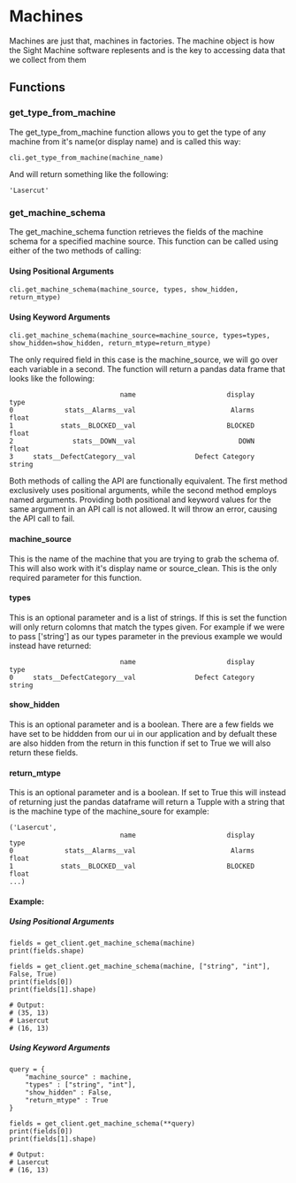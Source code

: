 # Machines
Machines are just that, machines in factories.  The machine object is how the Sight Machine software replesents and is the key to accessing data that we collect from them

## Functions

### get_type_from_machine
The get_type_from_machine function allows you to get the type of any machine from it's name(or display name) and is called this way:
```
cli.get_type_from_machine(machine_name)
```

And will return something like the following:
```
'Lasercut'
```

### get_machine_schema
The get_machine_schema function retrieves the fields of the machine schema for a specified machine source. This function can be called using either of the two methods of calling:

#### Using Positional Arguments
```
cli.get_machine_schema(machine_source, types, show_hidden, return_mtype)
```

#### Using Keyword Arguments
```
cli.get_machine_schema(machine_source=machine_source, types=types, show_hidden=show_hidden, return_mtype=return_mtype)
```

The only required field in this case is the machine_source, we will go over each variable in a second.  The function will return a pandas data frame that looks like the following:
```
                            name                       display         type
0             stats__Alarms__val                        Alarms        float
1            stats__BLOCKED__val                       BLOCKED        float
2               stats__DOWN__val                          DOWN        float
3     stats__DefectCategory__val               Defect Category       string
```

Both methods of calling the API are functionally equivalent. The first method exclusively uses positional arguments, while the second method employs named arguments. Providing both positional and keyword values for the same argument in an API call is not allowed. It will throw an error, causing the API call to fail.

#### machine_source
This is the name of the machine that you are trying to grab the schema of.  This will also work with it's display name or source_clean.  This is the only required parameter for this function.

#### types
This is an optional parameter and is a list of strings.  If this is set the function will only return colomns that match the types given.  For example if we were to pass ['string'] as our types parameter in the previous example we would instead have returned:
```
                            name                       display         type
0     stats__DefectCategory__val               Defect Category       string
```

#### show_hidden
This is an optional parameter and is a boolean.  There are a few fields we have set to be hiddden from our ui in our application and by defualt these are also hidden from the return in this function if set to True we will also return these fields.

#### return_mtype
This is an optional parameter and is a boolean. If set to True this will instead of returning just the pandas dataframe will return a Tupple with a string that is the machine type of the machine_soure for example:
```
('Lasercut',                             
                            name                       display         type
0             stats__Alarms__val                        Alarms        float
1            stats__BLOCKED__val                       BLOCKED        float
...)
```

#### Example:

##### Using Positional Arguments
```
fields = get_client.get_machine_schema(machine)
print(fields.shape)

fields = get_client.get_machine_schema(machine, ["string", "int"], False, True)
print(fields[0])
print(fields[1].shape)

# Output:
# (35, 13)
# Lasercut
# (16, 13)
```

##### Using Keyword Arguments
```
query = {
    "machine_source" : machine,
    "types" : ["string", "int"],
    "show_hidden" : False,
    "return_mtype" : True
}

fields = get_client.get_machine_schema(**query)
print(fields[0])
print(fields[1].shape)

# Output:
# Lasercut
# (16, 13)
```

